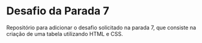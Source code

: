 # Desafio da Parada 7

Repositório para adicionar o desafio solicitado na parada 7, que consiste na criação de uma tabela utilizando HTML e CSS.
